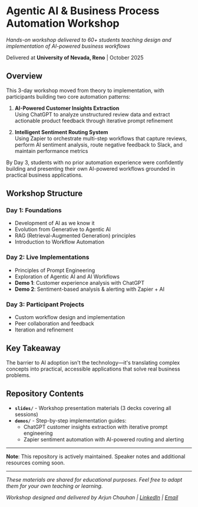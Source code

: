 # Agentic AI & Business Process Automation Workshop

*Hands-on workshop delivered to 60+ students teaching design and implementation of AI-powered business workflows*

Delivered at **University of Nevada, Reno** | October 2025

## Overview

This 3-day workshop moved from theory to implementation, with participants building two core automation patterns:

1. **AI-Powered Customer Insights Extraction**  
   Using ChatGPT to analyze unstructured review data and extract actionable product feedback through iterative prompt refinement

2. **Intelligent Sentiment Routing System**  
   Using Zapier to orchestrate multi-step workflows that capture reviews, perform AI sentiment analysis, route negative feedback to Slack, and maintain performance metrics

By Day 3, students with no prior automation experience were confidently building and presenting their own AI-powered workflows grounded in practical business applications.

## Workshop Structure

### Day 1: Foundations
- Development of AI as we know it
- Evolution from Generative to Agentic AI
- RAG (Retrieval-Augmented Generation) principles
- Introduction to Workflow Automation

### Day 2: Live Implementations
- Principles of Prompt Engineering
- Exploration of Agentic AI and AI Workflows
- **Demo 1**: Customer experience analysis with ChatGPT
- **Demo 2**: Sentiment-based analysis & alerting with Zapier + AI

### Day 3: Participant Projects
- Custom workflow design and implementation
- Peer collaboration and feedback
- Iteration and refinement

## Key Takeaway

The barrier to AI adoption isn't the technology—it's translating complex concepts into practical, accessible applications that solve real business problems.

## Repository Contents

- **`slides/`** - Workshop presentation materials (3 decks covering all sessions)
- **`demos/`** - Step-by-step implementation guides:
  - ChatGPT customer insights extraction with iterative prompt engineering
  - Zapier sentiment automation with AI-powered routing and alerting

---

**Note**: This repository is actively maintained. Speaker notes and additional resources coming soon.

---

*These materials are shared for educational purposes. Feel free to adapt them for your own teaching or learning.*

*Workshop designed and delivered by Arjun Chauhan | [LinkedIn](https://www.linkedin.com/in/arjunschauhan/) | [Email](mailto:arjchauhan@gmail.com)*
